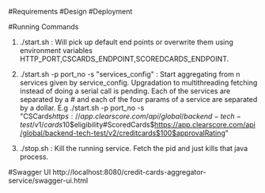 #Requirements
#Design
#Deployment


#Running Commands

1. ./start.sh  : Will pick up default end points or overwrite them using environment variables HTTP_PORT,CSCARDS_ENDPOINT,SCOREDCARDS_ENDPOINT.
2. ./start.sh -p port_no -s "services_config" : Start aggregating from n services given by service_config. Upgradation to multithreading fetching instead of doing a serial call is pending. Each of the services are separated by a # and each of the four params of a service are separated by a dollar.
E.g 
./start.sh -p port_no -s "CSCards$https://app.clearscore.com/api/global/backend-tech-test/v1/cards$10$eligibility#ScoredCards$https://app.clearscore.com/api/global/backend-tech-test/v2/creditcards$100$approvalRating"

3. ./stop.sh : Kill the running service. Fetch the pid and just kills that java process.

#Swagger UI
http://localhost:8080/credit-cards-aggregator-service/swagger-ui.html

